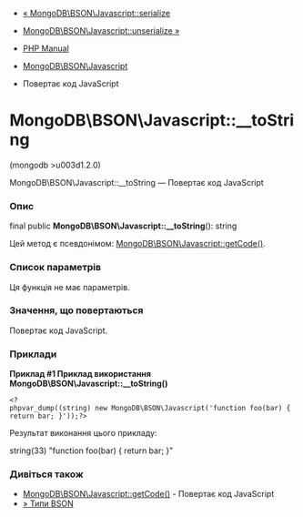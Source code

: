- [«
MongoDB\BSON\Javascript::serialize](mongodb-bson-javascript.serialize.md)
- [MongoDB\BSON\Javascript::unserialize
»](mongodb-bson-javascript.unserialize.md)

- [PHP Manual](index.md)
- [MongoDB\BSON\Javascript](class.mongodb-bson-javascript.md)
- Повертає код JavaScript

# MongoDB\BSON\Javascript::\_\_toString

(mongodb \>u003d1.2.0)

MongoDB\BSON\Javascript::\_\_toString — Повертає код JavaScript

### Опис

final public **MongoDB\BSON\Javascript::\_\_toString**(): string

Цей метод є псевдонімом:
[MongoDB\BSON\Javascript::getCode()](mongodb-bson-javascript.getcode.md).

### Список параметрів

Ця функція не має параметрів.

### Значення, що повертаються

Повертає код JavaScript.

### Приклади

**Приклад #1 Приклад використання
**MongoDB\BSON\Javascript::\_\_toString()****

` <?phpvar_dump((string) new MongoDB\BSON\Javascript('function foo(bar) { return bar; }'));?> `

Результат виконання цього прикладу:

string(33) "function foo(bar) { return bar; }"

### Дивіться також

- [MongoDB\BSON\Javascript::getCode()](mongodb-bson-javascript.getcode.md) -
Повертає код JavaScript
- [» Типи
BSON](https://www.mongodb.com/docs/manual/reference/bson-types/)

